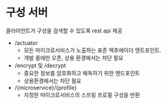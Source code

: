 # 구성 서버
클라이언트가 구성을 검색할 수 있도록 rest api 제공

+ /actuator
    + 모든 마이크로서비스가 노출하는 표준 액추에이더 엔트포인트.  
    + 개발 중에만 오픈, 상용 환경에서는 차단 필요
+ /encrypt 및 /decrypt
    + 중요한 정보를 암호화하고 해독하기 위한 엔드포인트
    + 상용환경에서는 차단 필요
+ /{microservice}/{profile}
    + 지정한 마이크로서비스의 스프링 프로필 구성을 반환